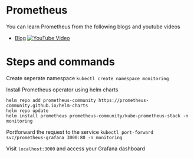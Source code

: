 # Prometheus
You can learn Prometheus from the following blogs and youtube videos
- [Blog](https://blogs.kaiwalyakoparkar.com/introduction-to-prometheus)
 [![YouTube Video](https://img.youtube.com/vi/EcixeZzyaVc/hqdefault.jpg)](https://youtu.be/EcixeZzyaVc)
# Steps and commands
Create seperate namespace
`kubectl create namespace monitoring`

Install Prometheus operator using helm charts
```
helm repo add prometheus-community https://prometheus-community.github.io/helm-charts
helm repo update
helm install prometheus prometheus-community/kube-prometheus-stack -n monitoring
```

Portforward the request to the service
`kubectl port-forward svc/prometheus-grafana 3000:80 -n monitoring`

Visit `localhost:3000` and access your Grafana dashboard
